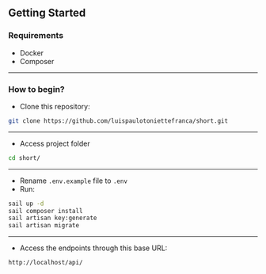 ## Getting Started

### Requirements
- Docker
- Composer

<hr>

### How to begin?
- Clone this repository:
```bash
git clone https://github.com/luispaulotoniettefranca/short.git
```

<hr>

- Access project folder
```bash
cd short/
```

<hr>

- Rename ``` .env.example ``` file to ``` .env ```
- Run:
```bash
sail up -d
sail composer install
sail artisan key:generate
sail artisan migrate
```
<hr>

- Access the endpoints through this base URL:
```bash
http://localhost/api/
```
